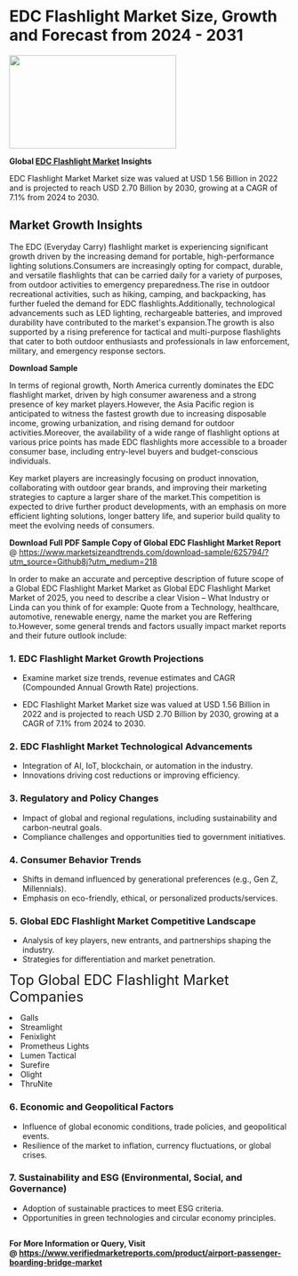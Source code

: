 <H1>EDC Flashlight Market Size, Growth and Forecast from 2024 - 2031</H1><img class="aligncenter size-medium wp-image-584254" src="https://thirdeyenews.in/wp-content/uploads/2024/09/Global-Market-Research-300x168.jpeg" alt="" width="300" height="168" /><p><strong>Global&nbsp;<a href="https://www.marketsizeandtrends.com/download-sample/625794/?utm_source=Github8j?utm_medium=218">EDC Flashlight Market</a> Insights</strong></p><p>EDC Flashlight Market Market size was valued at USD 1.56 Billion in 2022 and is projected to reach USD 2.70 Billion by 2030, growing at a CAGR of 7.1% from 2024 to 2030.</p><p><h2>Market Growth Insights</h2> <p>The EDC (Everyday Carry) flashlight market is experiencing significant growth driven by the increasing demand for portable, high-performance lighting solutions.Consumers are increasingly opting for compact, durable, and versatile flashlights that can be carried daily for a variety of purposes, from outdoor activities to emergency preparedness.The rise in outdoor recreational activities, such as hiking, camping, and backpacking, has further fueled the demand for EDC flashlights.Additionally, technological advancements such as LED lighting, rechargeable batteries, and improved durability have contributed to the market's expansion.The growth is also supported by a rising preference for tactical and multi-purpose flashlights that cater to both outdoor enthusiasts and professionals in law enforcement, military, and emergency response sectors.</p> <p><strong>Download Sample</strong></p> <p>In terms of regional growth, North America currently dominates the EDC flashlight market, driven by high consumer awareness and a strong presence of key market players.However, the Asia Pacific region is anticipated to witness the fastest growth due to increasing disposable income, growing urbanization, and rising demand for outdoor activities.Moreover, the availability of a wide range of flashlight options at various price points has made EDC flashlights more accessible to a broader consumer base, including entry-level buyers and budget-conscious individuals.</p> <p>Key market players are increasingly focusing on product innovation, collaborating with outdoor gear brands, and improving their marketing strategies to capture a larger share of the market.This competition is expected to drive further product developments, with an emphasis on more efficient lighting solutions, longer battery life, and superior build quality to meet the evolving needs of consumers.</p> <p><span class=""><strong>Download Full PDF Sample Copy of Global EDC Flashlight Market Report</strong> @ <a href="https://www.marketsizeandtrends.com/download-sample/625794/?utm_source=Github8j?utm_medium=218" target="_blank">https://www.marketsizeandtrends.com/download-sample/625794/?utm_source=Github8j?utm_medium=218</a></span></p><p>In order to make an accurate and perceptive description of future scope of a Global&nbsp;EDC Flashlight Market Market as Global&nbsp;EDC Flashlight Market Market of 2025, you need to describe a clear Vision &ndash; What Industry or Linda can you think of for example: Quote from a Technology, healthcare, automotive, renewable energy, name the market you are Reffering to.However, some general trends and factors usually impact market reports and their future outlook include:</p><h3>1.&nbsp;<strong>EDC Flashlight Market Growth Projections</strong></h3><ul><li>Examine market size trends, revenue estimates and CAGR (Compounded Annual Growth Rate) projections.</li><li><p>EDC Flashlight Market Market size was valued at USD 1.56 Billion in 2022 and is projected to reach USD 2.70 Billion by 2030, growing at a CAGR of 7.1% from 2024 to 2030.</p></li></ul><h3>2.&nbsp;<strong>EDC Flashlight Market Technological Advancements</strong></h3><ul><li>Integration of AI, IoT, blockchain, or automation in the industry.</li><li>Innovations driving cost reductions or improving efficiency.</li></ul><h3>3.&nbsp;<strong>Regulatory and Policy Changes</strong></h3><ul><li>Impact of global and regional regulations, including sustainability and carbon-neutral goals.</li><li>Compliance challenges and opportunities tied to government initiatives.</li></ul><h3>4.&nbsp;<strong>Consumer Behavior Trends</strong></h3><ul><li>Shifts in demand influenced by generational preferences (e.g., Gen Z, Millennials).</li><li>Emphasis on eco-friendly, ethical, or personalized products/services.</li></ul><h3>5.&nbsp;<strong>Global EDC Flashlight Market Competitive Landscape</strong></h3><ul><li>Analysis of key players, new entrants, and partnerships shaping the industry.</li><li>Strategies for differentiation and market penetration.</li></ul><p data-pm-slice="1 1 []"><span style="color: inherit; font-family: inherit; font-size: 25px;">Top Global EDC Flashlight Market Companies</span></p><div class="" data-test-id=""><p><li>Galls</li><li> Streamlight</li><li> Fenixlight</li><li> Prometheus Lights</li><li> Lumen Tactical</li><li> Surefire</li><li> Olight</li><li> ThruNite</li></p></div><h3>6.&nbsp;<strong>Economic and Geopolitical Factors</strong></h3><ul><li>Influence of global economic conditions, trade policies, and geopolitical events.</li><li>Resilience of the market to inflation, currency fluctuations, or global crises.</li></ul><h3>7.&nbsp;<strong>Sustainability and ESG (Environmental, Social, and Governance)</strong></h3><ul><li>Adoption of sustainable practices to meet ESG criteria.</li><li>Opportunities in green technologies and circular economy principles.</li></ul><h2><strong style="font-size: 14px;">For More Information or Query, Visit @&nbsp;</strong><a style="background-color: #ffffff; font-size: 14px;" href="https://www.marketsizeandtrends.com/report/edc-flashlight-market/" target="_blank">https://www.verifiedmarketreports.com/product/airport-passenger-boarding-bridge-market</a></h2>